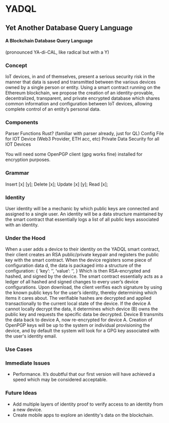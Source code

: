# YADQL
## Yet Another Database Query Language
#### A Blockchain Database Query Language
(pronounced YA-di-CAL, like radical but with a Y)

### Concept
IoT devices, in and of themselves, present a serious security risk in the manner that data is saved and transmitted between the various devices owned by a single person or entity. Using a smart contract running on the Ethereum blockchain, we propose the creation of an identity-provable, decentralized, transparent, and private encrypted database which shares common information and configuration between IoT devices, allowing complete control of an entity’s personal data.

### Components
Parser
Functions
Rust? (familiar with parser already, just for QL)
Config File for IOT Device (Web3 Provider, ETH acc, etc)
Private Data Security for all IOT Devices

You will need some OpenPGP client (gpg works fine) installed for encryption purposes.

### Grammar
Insert [x] [y];
Delete [x];
Update [x] [y];
Read [x];

### Identity
User identity will be a mechanic by which public keys are connected and assigned to a single user. An identity will be a data structure maintained by the smart contract that essentially logs a list of all public keys associated with an identity.

### Under the Hood
When a user adds a device to their identity on the YADQL smart contract, their client creates an RSA public/private keypair and registers the public key with the smart contract. When the device registers some piece of configuration data d, the data is packaged into a structure of the configuration:
{
    ‘key’: ‘’,
    ‘value’: ‘’,
}
Which is then RSA-encrypted and hashed, and signed by the device. The smart contract essentially acts as a ledger of all hashed and signed changes to every user’s device configurations. Upon download, the client verifies each signature by using the known public keys for the user’s identity, thereby determining which items it cares about. The verifiable hashes are decrypted and applied transactionally to the current local state of the device. If the device A cannot locally decrypt the data, it determines which device (B) owns the public key and requests the specific data be decrypted. Device B transmits the data back to device A, now re-encrypted for device A. Creation of OpenPGP keys will be up to the system or individual provisioning the device, and by default the system will look for a GPG key associated with the user's identity email.

### Use Cases
#### 

### Immediate Issues
* Performance. It’s doubtful that our first version will have achieved a speed which may be considered acceptable.

### Future Ideas
* Add multiple layers of identity proof to verify access to an identity from a new device.
* Create mobile apps to explore an identity's data on the blockchain.
